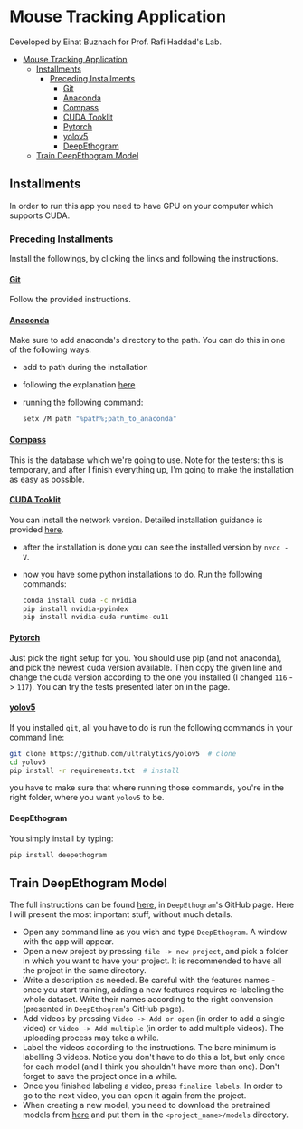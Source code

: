 ﻿# Mouse Tracking Application

Developed by Einat Buznach for Prof. Rafi Haddad's Lab.

<!-- For any questions or technical help: @bueinat. -->

<!-- TOC -->

- [Mouse Tracking Application](#mouse-tracking-application)
  - [Installments](#installments)
    - [Preceding Installments](#preceding-installments)
      - [Git](#git)
      - [Anaconda](#anaconda)
      - [Compass](#compass)
      - [CUDA Tooklit](#cuda-tooklit)
      - [Pytorch](#pytorch)
      - [yolov5](#yolov5)
      - [DeepEthogram](#deepethogram)
  - [Train DeepEthogram Model](#train-deepethogram-model)

<!-- /TOC -->

## Installments

In order to run this app you need to have GPU on your computer which supports CUDA.

### Preceding Installments

Install the followings, by clicking the links and following the instructions.

#### [Git](https://git-scm.com/download/win)

Follow the provided instructions.

#### [Anaconda](https://www.anaconda.com/)

Make sure to add anaconda's directory to the path. You can do this in one of the following ways:

- add to path during the installation
- following the explanation [here](https://www.computerhope.com/issues/ch000549.htm#windows10)
- running the following command:

  ```bash
  setx /M path "%path%;path_to_anaconda"
  ```

#### [Compass](https://www.mongodb.com/try/download/compass)

This is the database which we're going to use.
Note for the testers: this is temporary, and after I finish everything up, I'm going to make the installation as easy as possible.

#### [CUDA Tooklit](https://developer.nvidia.com/cuda-downloads)

You can install the network version. Detailed installation guidance is provided [here](https://docs.nvidia.com/cuda/cuda-installation-guide-microsoft-windows/index.html).

- after the installation is done you can see the installed version by `nvcc -V`.
- now you have some python installations to do. Run the following commands:

  ```bash
  conda install cuda -c nvidia
  pip install nvidia-pyindex
  pip install nvidia-cuda-runtime-cu11
  ```

#### [Pytorch](https://pytorch.org/get-started/locally/)

Just pick the right setup for you. You should use pip (and not anaconda), and pick the newest cuda version available. Then copy the given line and change the cuda version according to the one you installed (I changed `116` -> `117`). You can try the tests presented later on in the page.

#### [yolov5](https://github.com/ultralytics/yolov5)

If you installed `git`, all you have to do is run the following commands in your command line:

```bash
git clone https://github.com/ultralytics/yolov5  # clone
cd yolov5
pip install -r requirements.txt  # install
```

you have to make sure that where running those commands, you're in the right folder, where you want `yolov5` to be.
<!--comment: it's better if I do it myself and install it in the place I find better (i.e. ProgramData) -->

#### DeepEthogram

You simply install by typing:

```bash
pip install deepethogram
```

<!-- comment: I should add the moving files to a script which follows the installment (find it in the lab's computer)
                plus, download the pretrained models and add them to new ...-->

## Train DeepEthogram Model

The full instructions can be found [here](https://github.com/jbohnslav/deepethogram/blob/master/docs/using_gui.md), in `DeepEthogram`'s GitHub page. Here I will present the most important stuff, without much details.

- Open any command line as you wish and type `DeepEthogram`. A window with the app will appear.
- Open a new project by pressing `file -> new project`, and pick a folder in which you want to have your project. It is recommended to have all the project in the same directory.
- Write a description as needed. Be careful with the features names - once you start training, adding a new features requires re-labeling the whole dataset. Write their names according to the right convension (presented in `DeepEthogram`'s GitHub page).
- Add videos by pressing `Video -> Add or open` (in order to add a single video) or `Video -> Add multiple` (in order to add multiple videos). The uploading process may take a while.
- Label the videos according to the instructions. The bare minimum is labelling 3 videos. Notice you don't have to do this a lot, but only once for each model (and I think you shouldn't have more than one). Don't forget to save the project once in a while.
- Once you finished labeling a video, press `finalize labels`. In order to go to the next video, you can open it again from the project.
- When creating a new model, you need to download the pretrained models from [here](https://drive.google.com/file/d/1ntIZVbOG1UAiFVlsAAuKEBEVCVevyets/view?usp=sharing) and put them in the `<project_name>/models` directory.
